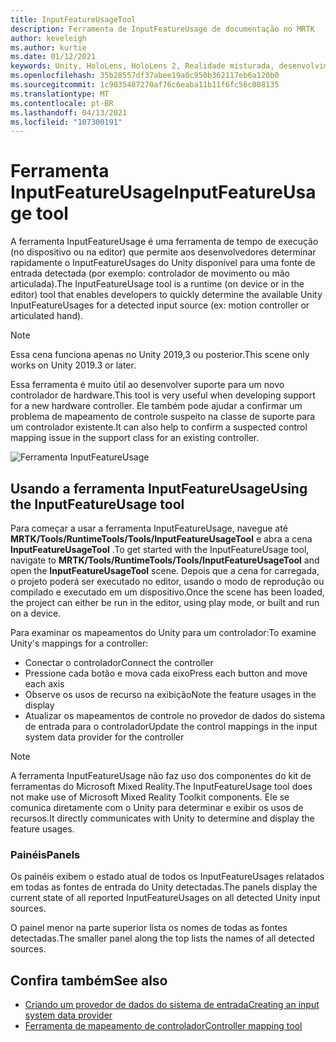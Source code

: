 ```yaml
---
title: InputFeatureUsageTool
description: Ferramenta de InputFeatureUsage de documentação no MRTK
author: keveleigh
ms.author: kurtie
ms.date: 01/12/2021
keywords: Unity, HoloLens, HoloLens 2, Realidade misturada, desenvolvimento, MRTK,
ms.openlocfilehash: 35b28557df37abee19a0c950b362117eb6a120b0
ms.sourcegitcommit: 1c9035487270af76c6eaba11b11f6fc56c008135
ms.translationtype: MT
ms.contentlocale: pt-BR
ms.lasthandoff: 04/13/2021
ms.locfileid: "107300191"
---
```

# <a name="inputfeatureusage-tool"></a><span data-ttu-id="fda08-104">Ferramenta InputFeatureUsage</span><span class="sxs-lookup"><span data-stu-id="fda08-104">InputFeatureUsage tool</span></span>

<span data-ttu-id="fda08-105">A ferramenta InputFeatureUsage é uma ferramenta de tempo de execução (no dispositivo ou na editor) que permite aos desenvolvedores determinar rapidamente o InputFeatureUsages do Unity disponível para uma fonte de entrada detectada (por exemplo: controlador de movimento ou mão articulada).</span><span class="sxs-lookup"><span data-stu-id="fda08-105">The InputFeatureUsage tool is a runtime (on device or in the editor) tool that enables developers to quickly determine the available Unity InputFeatureUsages for a detected input source (ex: motion controller or articulated hand).</span></span>

> [!NOTE]
> <span data-ttu-id="fda08-106">Essa cena funciona apenas no Unity 2019,3 ou posterior.</span><span class="sxs-lookup"><span data-stu-id="fda08-106">This scene only works on Unity 2019.3 or later.</span></span>

<span data-ttu-id="fda08-107">Essa ferramenta é muito útil ao desenvolver suporte para um novo controlador de hardware.</span><span class="sxs-lookup"><span data-stu-id="fda08-107">This tool is very useful when developing support for a new hardware controller.</span></span> <span data-ttu-id="fda08-108">Ele também pode ajudar a confirmar um problema de mapeamento de controle suspeito na classe de suporte para um controlador existente.</span><span class="sxs-lookup"><span data-stu-id="fda08-108">It can also help to confirm a suspected control mapping issue in the support class for an existing controller.</span></span>

![Ferramenta InputFeatureUsage](../images/controller-mapping-tool/InputFeatureUsages.png)

## <a name="using-the-inputfeatureusage-tool"></a><span data-ttu-id="fda08-110">Usando a ferramenta InputFeatureUsage</span><span class="sxs-lookup"><span data-stu-id="fda08-110">Using the InputFeatureUsage tool</span></span>

<span data-ttu-id="fda08-111">Para começar a usar a ferramenta InputFeatureUsage, navegue até **MRTK/Tools/RuntimeTools/Tools/InputFeatureUsageTool** e abra a cena **InputFeatureUsageTool** .</span><span class="sxs-lookup"><span data-stu-id="fda08-111">To get started with the InputFeatureUsage tool, navigate to **MRTK/Tools/RuntimeTools/Tools/InputFeatureUsageTool** and open the **InputFeatureUsageTool** scene.</span></span> <span data-ttu-id="fda08-112">Depois que a cena for carregada, o projeto poderá ser executado no editor, usando o modo de reprodução ou compilado e executado em um dispositivo.</span><span class="sxs-lookup"><span data-stu-id="fda08-112">Once the scene has been loaded, the project can either be run in the editor, using play mode, or built and run on a device.</span></span>

<span data-ttu-id="fda08-113">Para examinar os mapeamentos do Unity para um controlador:</span><span class="sxs-lookup"><span data-stu-id="fda08-113">To examine Unity's mappings for a controller:</span></span>

- <span data-ttu-id="fda08-114">Conectar o controlador</span><span class="sxs-lookup"><span data-stu-id="fda08-114">Connect the controller</span></span>
- <span data-ttu-id="fda08-115">Pressione cada botão e mova cada eixo</span><span class="sxs-lookup"><span data-stu-id="fda08-115">Press each button and move each axis</span></span>
- <span data-ttu-id="fda08-116">Observe os usos de recurso na exibição</span><span class="sxs-lookup"><span data-stu-id="fda08-116">Note the feature usages in the display</span></span>
- <span data-ttu-id="fda08-117">Atualizar os mapeamentos de controle no provedor de dados do sistema de entrada para o controlador</span><span class="sxs-lookup"><span data-stu-id="fda08-117">Update the control mappings in the input system data provider for the controller</span></span>

> [!NOTE]
> <span data-ttu-id="fda08-118">A ferramenta InputFeatureUsage não faz uso dos componentes do kit de ferramentas do Microsoft Mixed Reality.</span><span class="sxs-lookup"><span data-stu-id="fda08-118">The InputFeatureUsage tool does not make use of Microsoft Mixed Reality Toolkit components.</span></span> <span data-ttu-id="fda08-119">Ele se comunica diretamente com o Unity para determinar e exibir os usos de recursos.</span><span class="sxs-lookup"><span data-stu-id="fda08-119">It directly communicates with Unity to determine and display the feature usages.</span></span>

### <a name="panels"></a><span data-ttu-id="fda08-120">Painéis</span><span class="sxs-lookup"><span data-stu-id="fda08-120">Panels</span></span>

<span data-ttu-id="fda08-121">Os painéis exibem o estado atual de todos os InputFeatureUsages relatados em todas as fontes de entrada do Unity detectadas.</span><span class="sxs-lookup"><span data-stu-id="fda08-121">The panels display the current state of all reported InputFeatureUsages on all detected Unity input sources.</span></span>

<span data-ttu-id="fda08-122">O painel menor na parte superior lista os nomes de todas as fontes detectadas.</span><span class="sxs-lookup"><span data-stu-id="fda08-122">The smaller panel along the top lists the names of all detected sources.</span></span>

## <a name="see-also"></a><span data-ttu-id="fda08-123">Confira também</span><span class="sxs-lookup"><span data-stu-id="fda08-123">See also</span></span>

- [<span data-ttu-id="fda08-124">Criando um provedor de dados do sistema de entrada</span><span class="sxs-lookup"><span data-stu-id="fda08-124">Creating an input system data provider</span></span>](../input/create-data-provider.md)
- [<span data-ttu-id="fda08-125">Ferramenta de mapeamento de controlador</span><span class="sxs-lookup"><span data-stu-id="fda08-125">Controller mapping tool</span></span>](controller-mapping-tool.md)
